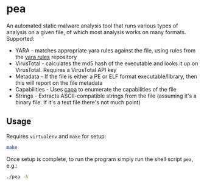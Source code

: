 # pea

An automated static malware analysis tool that runs various types of analysis on a given file, of which most analysis
works on many formats.
Supported:

- YARA - matches appropriate yara rules against the file, using rules from the
  [yara rules](https://github.com/Yara-Rules/rules/tree/0f93570194a80d2f2032869055808b0ddcdfb360) repository
- VirusTotal - calculates the md5 hash of the executable and looks it up on VirusTotal. Requires a VirusTotal API key
- Metadata - If the file is either a PE or ELF format executable/library, then this will report on the file metadata
- Capabilities - Uses [capa](https://github.com/mandiant/capa) to enumerate the capabilities of the file
- Strings - Extracts ASCII-compatible strings from the file (assuming it's a binary file. If it's a text file there's
  not much point)

## Usage

Requires `virtualenv` and `make` for setup:

```bash
make
```

Once setup is complete, to run the program simply run the shell script `pea`, e.g.:

```bash
./pea -h
```
